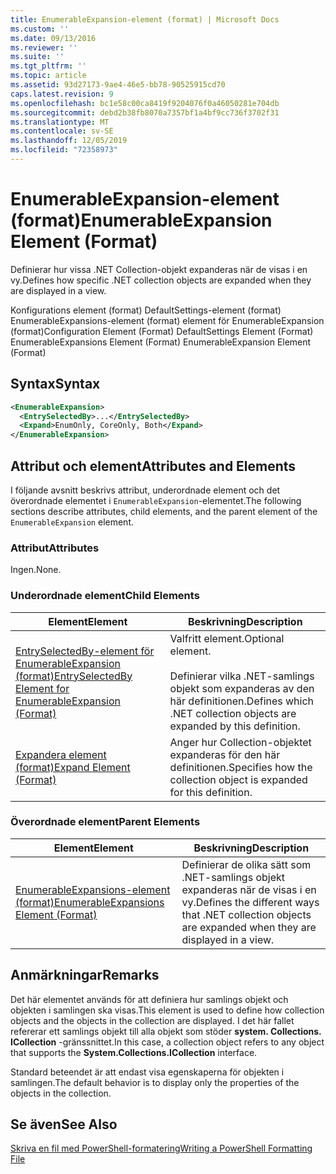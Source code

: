 ```yaml
---
title: EnumerableExpansion-element (format) | Microsoft Docs
ms.custom: ''
ms.date: 09/13/2016
ms.reviewer: ''
ms.suite: ''
ms.tgt_pltfrm: ''
ms.topic: article
ms.assetid: 93d27173-9ae4-46e5-bb78-90525915cd70
caps.latest.revision: 9
ms.openlocfilehash: bc1e58c00ca8419f9204076f0a46050281e704db
ms.sourcegitcommit: debd2b38fb8070a7357bf1a4bf9cc736f3702f31
ms.translationtype: MT
ms.contentlocale: sv-SE
ms.lasthandoff: 12/05/2019
ms.locfileid: "72358973"
---
```

# <a name="enumerableexpansion-element-format"></a><span data-ttu-id="bdd41-102">EnumerableExpansion-element (format)</span><span class="sxs-lookup"><span data-stu-id="bdd41-102">EnumerableExpansion Element (Format)</span></span>

<span data-ttu-id="bdd41-103">Definierar hur vissa .NET Collection-objekt expanderas när de visas i en vy.</span><span class="sxs-lookup"><span data-stu-id="bdd41-103">Defines how specific .NET collection objects are expanded when they are displayed in a view.</span></span>

<span data-ttu-id="bdd41-104">Konfigurations element (format) DefaultSettings-element (format) EnumerableExpansions-element (format) element för EnumerableExpansion (format)</span><span class="sxs-lookup"><span data-stu-id="bdd41-104">Configuration Element (Format) DefaultSettings Element (Format) EnumerableExpansions Element (Format) EnumerableExpansion Element (Format)</span></span>

## <a name="syntax"></a><span data-ttu-id="bdd41-105">Syntax</span><span class="sxs-lookup"><span data-stu-id="bdd41-105">Syntax</span></span>

```xml
<EnumerableExpansion>
  <EntrySelectedBy>...</EntrySelectedBy>
  <Expand>EnumOnly, CoreOnly, Both</Expand>
</EnumerableExpansion>
```

## <a name="attributes-and-elements"></a><span data-ttu-id="bdd41-106">Attribut och element</span><span class="sxs-lookup"><span data-stu-id="bdd41-106">Attributes and Elements</span></span>

<span data-ttu-id="bdd41-107">I följande avsnitt beskrivs attribut, underordnade element och det överordnade elementet i `EnumerableExpansion`-elementet.</span><span class="sxs-lookup"><span data-stu-id="bdd41-107">The following sections describe attributes, child elements, and the parent element of the `EnumerableExpansion` element.</span></span>

### <a name="attributes"></a><span data-ttu-id="bdd41-108">Attribut</span><span class="sxs-lookup"><span data-stu-id="bdd41-108">Attributes</span></span>

<span data-ttu-id="bdd41-109">Ingen.</span><span class="sxs-lookup"><span data-stu-id="bdd41-109">None.</span></span>

### <a name="child-elements"></a><span data-ttu-id="bdd41-110">Underordnade element</span><span class="sxs-lookup"><span data-stu-id="bdd41-110">Child Elements</span></span>

|<span data-ttu-id="bdd41-111">Element</span><span class="sxs-lookup"><span data-stu-id="bdd41-111">Element</span></span>|<span data-ttu-id="bdd41-112">Beskrivning</span><span class="sxs-lookup"><span data-stu-id="bdd41-112">Description</span></span>|
|-------------|-----------------|
|[<span data-ttu-id="bdd41-113">EntrySelectedBy-element för EnumerableExpansion (format)</span><span class="sxs-lookup"><span data-stu-id="bdd41-113">EntrySelectedBy Element for EnumerableExpansion (Format)</span></span>](./entryselectedby-element-for-enumerableexpansion-format.md)|<span data-ttu-id="bdd41-114">Valfritt element.</span><span class="sxs-lookup"><span data-stu-id="bdd41-114">Optional element.</span></span><br /><br /> <span data-ttu-id="bdd41-115">Definierar vilka .NET-samlings objekt som expanderas av den här definitionen.</span><span class="sxs-lookup"><span data-stu-id="bdd41-115">Defines which .NET collection objects are expanded by this definition.</span></span>|
|[<span data-ttu-id="bdd41-116">Expandera element (format)</span><span class="sxs-lookup"><span data-stu-id="bdd41-116">Expand Element (Format)</span></span>](./expand-element-format.md)|<span data-ttu-id="bdd41-117">Anger hur Collection-objektet expanderas för den här definitionen.</span><span class="sxs-lookup"><span data-stu-id="bdd41-117">Specifies how the collection object is expanded for this definition.</span></span>|

### <a name="parent-elements"></a><span data-ttu-id="bdd41-118">Överordnade element</span><span class="sxs-lookup"><span data-stu-id="bdd41-118">Parent Elements</span></span>

|<span data-ttu-id="bdd41-119">Element</span><span class="sxs-lookup"><span data-stu-id="bdd41-119">Element</span></span>|<span data-ttu-id="bdd41-120">Beskrivning</span><span class="sxs-lookup"><span data-stu-id="bdd41-120">Description</span></span>|
|-------------|-----------------|
|[<span data-ttu-id="bdd41-121">EnumerableExpansions-element (format)</span><span class="sxs-lookup"><span data-stu-id="bdd41-121">EnumerableExpansions Element (Format)</span></span>](./enumerableexpansions-element-format.md)|<span data-ttu-id="bdd41-122">Definierar de olika sätt som .NET-samlings objekt expanderas när de visas i en vy.</span><span class="sxs-lookup"><span data-stu-id="bdd41-122">Defines the different ways that .NET collection objects are expanded when they are displayed in a view.</span></span>|

## <a name="remarks"></a><span data-ttu-id="bdd41-123">Anmärkningar</span><span class="sxs-lookup"><span data-stu-id="bdd41-123">Remarks</span></span>

<span data-ttu-id="bdd41-124">Det här elementet används för att definiera hur samlings objekt och objekten i samlingen ska visas.</span><span class="sxs-lookup"><span data-stu-id="bdd41-124">This element is used to define how collection objects and the objects in the collection are displayed.</span></span> <span data-ttu-id="bdd41-125">I det här fallet refererar ett samlings objekt till alla objekt som stöder **system. Collections. ICollection** -gränssnittet.</span><span class="sxs-lookup"><span data-stu-id="bdd41-125">In this case, a collection object refers to any object that supports the  **System.Collections.ICollection** interface.</span></span>

<span data-ttu-id="bdd41-126">Standard beteendet är att endast visa egenskaperna för objekten i samlingen.</span><span class="sxs-lookup"><span data-stu-id="bdd41-126">The default behavior is to display only the properties of the objects in the collection.</span></span>

## <a name="see-also"></a><span data-ttu-id="bdd41-127">Se även</span><span class="sxs-lookup"><span data-stu-id="bdd41-127">See Also</span></span>

[<span data-ttu-id="bdd41-128">Skriva en fil med PowerShell-formatering</span><span class="sxs-lookup"><span data-stu-id="bdd41-128">Writing a PowerShell Formatting File</span></span>](./writing-a-powershell-formatting-file.md)
